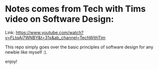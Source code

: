 # Notes comes from Tech with Tims video on Software Design:

Link: https://www.youtube.com/watch?v=FLtqAi7WNBY&t=31s&ab_channel=TechWithTim

This repo simply goes over the basic principles of software design for any newbie like myself :).

enjoy!